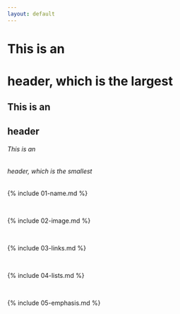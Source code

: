 ```yaml
---
layout: default
---
```

# This is an <h1> header, which is the largest
## This is an <h2> header
###### This is an <h6> header, which is the smallest
{% include 01-name.md %}

<br>

{% include 02-image.md %}

<br>

{% include 03-links.md %}

<br>

{% include 04-lists.md %}

<br>

{% include 05-emphasis.md %}